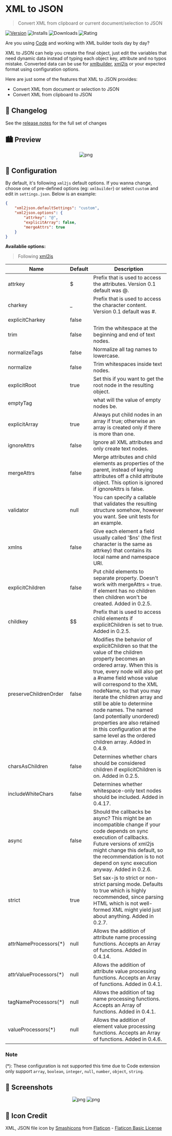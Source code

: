 # XML to JSON

> Convert XML from clipboard or current document/selection to JSON

[![Version](https://img.shields.io/visual-studio-marketplace/v/buianhthang.xml2json?style=for-the-badge&logo=visual-studio-code)](https://marketplace.visualstudio.com/items?itemName=buianhthang.xml2json) ![Installs](https://img.shields.io/visual-studio-marketplace/i/buianhthang.xml2json?style=for-the-badge) ![Downloads](https://img.shields.io/visual-studio-marketplace/d/buianhthang.xml2json?style=for-the-badge) ![Rating](https://img.shields.io/visual-studio-marketplace/r/buianhthang.xml2json?style=for-the-badge)

Are you using [Code](https://code.visualstudio.com/) and working with XML builder tools day by day?

XML to JSON can help you create the final object, just edit the variables that need dynamic data instead of typing each object key, attribute and no typos mistake. Converted data can be use for [xmlbuilder](https://www.npmjs.com/package/xmlbuilder), [xml2js](https://npmjs.com/package/xml2js) or your expected format using configuration options.

Here are just some of the features that XML to JSON provides:
- Convert XML from document or selection to JSON
- Convert XML from clipboard to JSON

## 📝 Changelog
See the [release notes](https://github.com/buianhthang/vscode-xml2json/blob/master/CHANGELOG.md "Open Release Notes") for the full set of changes

## 🏙 Preview

<p align="center">
  <img src="https://github.com/buianhthang/vscode-xml2json/raw/master/images/preview.gif" alt="png">
</p>

## 🔧 Configuration

By default, it's following `xml2js` default options. If you wanna change, choose one of pre-defined options (eg: `xmlbuilder`) or select `custom` and edit in `settings.json`. Below is an example:
```json
{
    "xml2json.defaultSettings": "custom",
    "xml2json.options": {
        "attrkey": "@",
        "explicitArray": false,
        "mergeAttrs": true
    }
}
```

**Availablie options:**
> Following [xml2js](https://npmjs.com/package/xml2js)

|Name | Default | Description
|-----|---------|------------
attrkey|$|Prefix that is used to access the attributes. Version 0.1 default was @.
charkey|_|Prefix that is used to access the character content. Version 0.1 default was #.
explicitCharkey|false|
trim|false|Trim the whitespace at the beginning and end of text nodes.
normalizeTags|false|Normalize all tag names to lowercase.
normalize|false|Trim whitespaces inside text nodes.
explicitRoot|true|Set this if you want to get the root node in the resulting object.
emptyTag||what will the value of empty nodes be.
explicitArray|true|Always put child nodes in an array if true; otherwise an array is created only if there is more than one.
ignoreAttrs|false|Ignore all XML attributes and only create text nodes.
mergeAttrs|false|Merge attributes and child elements as properties of the parent, instead of keying attributes off a child attribute object. This option is ignored if ignoreAttrs is false.
validator|null|You can specify a callable that validates the resulting structure somehow, however you want. See unit tests for an example.
xmlns|false|Give each element a field usually called '$ns' (the first character is the same as attrkey) that contains its local name and namespace URI.
explicitChildren|false|Put child elements to separate property. Doesn't work with mergeAttrs = true. If element has no children then children won't be created. Added in 0.2.5.
childkey|$$|Prefix that is used to access child elements if explicitChildren is set to true. Added in 0.2.5.
preserveChildrenOrder|false|Modifies the behavior of explicitChildren so that the value of the children property becomes an ordered array. When this is true, every node will also get a #name field whose value will correspond to the XML nodeName, so that you may iterate the children array and still be able to determine node names. The named (and potentially unordered) properties are also retained in this configuration at the same level as the ordered children array. Added in 0.4.9.
charsAsChildren|false|Determines whether chars should be considered children if explicitChildren is on. Added in 0.2.5.
includeWhiteChars|false|Determines whether whitespace-only text nodes should be included. Added in 0.4.17.
async|false|Should the callbacks be async? This might be an incompatible change if your code depends on sync execution of callbacks. Future versions of xml2js might change this default, so the recommendation is to not depend on sync execution anyway. Added in 0.2.6.
strict|true|Set sax-js to strict or non-strict parsing mode. Defaults to true which is highly recommended, since parsing HTML which is not well-formed XML might yield just about anything. Added in 0.2.7.
attrNameProcessors(*)|null|Allows the addition of attribute name processing functions. Accepts an Array of functions. Added in 0.4.14.
attrValueProcessors(*)|null|Allows the addition of attribute value processing functions. Accepts an Array of functions. Added in 0.4.1.
tagNameProcessors(*)|null|Allows the addition of tag name processing functions. Accepts an Array of functions. Added in 0.4.1.
valueProcessors(*)|null|Allows the addition of element value processing functions. Accepts an Array of functions. Added in 0.4.6.

### Note
(*): These configuration is not supported this time due to Code extension only support `array`, `boolean`, `integer`, `null`, `number`, `object`, `string`.

## 📸 Screenshots

<p align="center">
  <img src="https://github.com/buianhthang/vscode-xml2json/raw/master/images/command.png" alt="png"> <img src="https://github.com/buianhthang/vscode-xml2json/raw/master/images/context.png" alt="png">
</p>

## 📝 Icon Credit
XML, JSON file icon by [Smashicons] from [Flaticon] - [Flaticon Basic License]

[Flaticon]: https://www.flaticon.com
[Smashicons]: https://www.flaticon.com/authors/smashicons
[Flaticon Basic License]: https://file000.flaticon.com/downloads/license/license.pdf